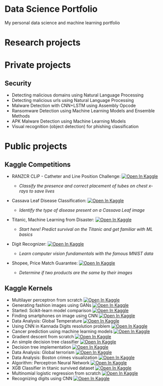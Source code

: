 # Data Science Portfolio

My personal data science and machine learning portfolio

# Research projects

# Private projects

## Security 
- Detecting malicious domains using Natural Language Processing
- Detecting malicious urls using Natural Language Processing
- Malware Detection with CNN+LSTM using Assembly Opcode
- Ransomware Detection using Machine Learning Models and Ensemble Methods
- APK Malware Detection using Machine Learning Models 
- Visual recognition (object detection) for phishing classification

# Public projects
## Kaggle Competitions 
- RANZCR CLiP - Catheter and Line Position Challenge: <a href="https://www.kaggle.com/c/ranzcr-clip-catheter-line-classification"><img src="https://kaggle.com/static/images/open-in-kaggle.svg" alt="Open In Kaggle"></a>
  * *Classify the presence and correct placement of tubes on chest x-rays to save lives* 
  
- Cassava Leaf Disease Classification: <a href="https://www.kaggle.com/c/cassava-leaf-disease-classification"><img src="https://kaggle.com/static/images/open-in-kaggle.svg" alt="Open In Kaggle"></a>
  * *Identify the type of disease present on a Cassava Leaf image* 
  
- Titanic, Machine Learning from Disaster: <a href="https://www.kaggle.com/c/titanic"><img src="https://kaggle.com/static/images/open-in-kaggle.svg" alt="Open In Kaggle"></a>
  * *Start here! Predict survival on the Titanic and get familiar with ML basics* 
  
- Digit Recognizer: <a href="https://www.kaggle.com/c/digit-recognizer"><img src="https://kaggle.com/static/images/open-in-kaggle.svg" alt="Open In Kaggle"></a>
  * *Learn computer vision fundamentals with the famous MNIST data* 
 
- Shopee, Price Match Guarantee: <a href="https://www.kaggle.com/c/shopee-product-matching"><img src="https://kaggle.com/static/images/open-in-kaggle.svg" alt="Open In Kaggle"></a>
  * *Determine if two products are the same by their images* 

## Kaggle Kernels 
- Multilayer perceptron from scratch <a href="https://www.kaggle.com/vitorgamalemos/multilayer-perceptron-from-scratch"><img src="https://kaggle.com/static/images/open-in-kaggle.svg" alt="Open In Kaggle"></a>
- Generating fashion images using GANs <a href="https://www.kaggle.com/vitorgamalemos/generating-fashion-with-gans"><img src="https://kaggle.com/static/images/open-in-kaggle.svg" alt="Open In Kaggle"></a>
- Started: Scikit-learn model comparison <a href="https://www.kaggle.com/vitorgamalemos/scikit-learn-model-comparison"><img src="https://kaggle.com/static/images/open-in-kaggle.svg" alt="Open In Kaggle"></a>
- Finding smartphones on image using CNN <a href="https://www.kaggle.com/vitorgamalemos/finding-cellphone-on-image-using-cnn"><img src="https://kaggle.com/static/images/open-in-kaggle.svg" alt="Open In Kaggle"></a>
- Data Analysis: Global Temperature <a href="https://www.kaggle.com/vitorgamalemos/is-global-temperature-rising"><img src="https://kaggle.com/static/images/open-in-kaggle.svg" alt="Open In Kaggle"></a>
- Using CNN in Kannada Digits resolution problem <a href="https://www.kaggle.com/vitorgamalemos/using-cnn-in-kannada-digits-resolution"><img src="https://kaggle.com/static/images/open-in-kaggle.svg" alt="Open In Kaggle"></a>
- Cancer prediction using machine learning models <a href="https://www.kaggle.com/vitorgamalemos/cancer-prediction"><img src="https://kaggle.com/static/images/open-in-kaggle.svg" alt="Open In Kaggle"></a>
- Gradient descent from scratch <a href="https://www.kaggle.com/vitorgamalemos/gradient-descent-from-scratch"><img src="https://kaggle.com/static/images/open-in-kaggle.svg" alt="Open In Kaggle"></a>
- An simple decision tree classifier <a href="https://www.kaggle.com/vitorgamalemos/simple-decision-tree"><img src="https://kaggle.com/static/images/open-in-kaggle.svg" alt="Open In Kaggle"></a>
- Decision tree implementation <a href="https://www.kaggle.com/vitorgamalemos/using-decision-treev"><img src="https://kaggle.com/static/images/open-in-kaggle.svg" alt="Open In Kaggle"></a>
- Data Analysis: Global terrorism <a href="https://www.kaggle.com/vitorgamalemos/an-analysis-of-terrorism-around-the-world"><img src="https://kaggle.com/static/images/open-in-kaggle.svg" alt="Open In Kaggle"></a>
- Data Analysis: Boston crimes visualization <a href="https://www.kaggle.com/vitorgamalemos/visualization-boston-crimes"><img src="https://kaggle.com/static/images/open-in-kaggle.svg" alt="Open In Kaggle"></a>
- Algorithm: Perceptron Neural Network <a href="https://www.kaggle.com/vitorgamalemos/perceptron-neural-network"><img src="https://kaggle.com/static/images/open-in-kaggle.svg" alt="Open In Kaggle"></a>
- XGB Classifier in titanic survived dataset <a href="https://www.kaggle.com/vitorgamalemos/xgb-in-titanic-survived"><img src="https://kaggle.com/static/images/open-in-kaggle.svg" alt="Open In Kaggle"></a>
- Multinomial logistic regression from scratch <a href="https://www.kaggle.com/vitorgamalemos/multinomial-logistic-regression-from-scratch"><img src="https://kaggle.com/static/images/open-in-kaggle.svg" alt="Open In Kaggle"></a>
- Recognizing digits using CNN <a href="https://www.kaggle.com/vitorgamalemos/recognizing-digits-using-cnn"><img src="https://kaggle.com/static/images/open-in-kaggle.svg" alt="Open In Kaggle"></a>
